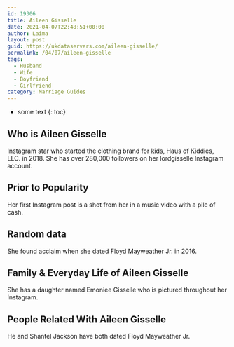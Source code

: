 ```yaml
---
id: 19306
title: Aileen Gisselle
date: 2021-04-07T22:48:51+00:00
author: Laima
layout: post
guid: https://ukdataservers.com/aileen-gisselle/
permalink: /04/07/aileen-gisselle
tags:
  - Husband
  - Wife
  - Boyfriend
  - Girlfriend
category: Marriage Guides
---
```


* some text
{: toc}


## Who is Aileen Gisselle
                  
                  
                  
Instagram star who started the clothing brand for kids, Haus of Kiddies, LLC. in 2018. She has over 280,000 followers on her lordgisselle Instagram account.
                  
              
            
              
            
                
                
                
## Prior to Popularity
                  
                  
                  
Her first Instagram post is a shot from her in a music video with a pile of cash.
                  
              
            
              
            
                
                
                
## Random data
                  
                  
                  
She found acclaim when she dated Floyd Mayweather Jr. in 2016.
                  
              
            
              
            
                
                
                
## Family & Everyday Life of Aileen Gisselle
                  
                  
                  
She has a daughter named Emoniee Gisselle who is pictured throughout her Instagram.
                  
              
            
              
            
                
                
                
## People Related With Aileen Gisselle
                  
                  
                  
He and Shantel Jackson have both dated Floyd Mayweather Jr.
                  
              
            
              
            
                
              
            
              
              
            
            
              
            
          
          
          